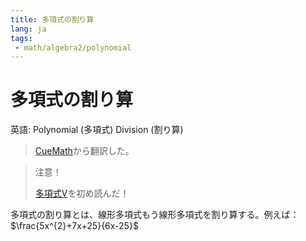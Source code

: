 ```yaml
---
title: 多項式の割り算
lang: ja
tags:
 - math/algebra2/polynomial
---
```

# 多項式の割り算
英語: Polynomial (多項式) Division (割り算)

> [CueMath](https://www.cuemath.com/algebra/dividing-polynomials/)から翻訳した。

> 注意！
>
> [多項式V](多項式V.md)を初め読んだ！

多項式の割り算とは、線形多項式もう線形多項式を割り算する。例えば：$\frac{5x^{2}+7x+25}{6x-25}$